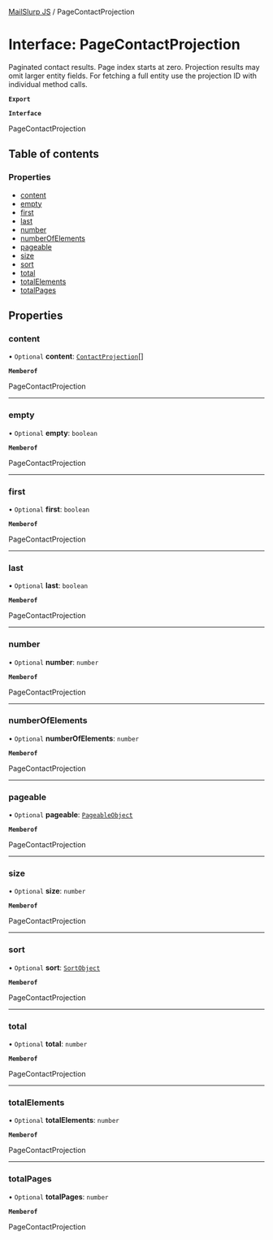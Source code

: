 [MailSlurp JS](../README.md) / PageContactProjection

# Interface: PageContactProjection

Paginated contact results. Page index starts at zero. Projection results may omit larger entity fields. For fetching a full entity use the projection ID with individual method calls.

**`Export`**

**`Interface`**

PageContactProjection

## Table of contents

### Properties

- [content](PageContactProjection.md#content)
- [empty](PageContactProjection.md#empty)
- [first](PageContactProjection.md#first)
- [last](PageContactProjection.md#last)
- [number](PageContactProjection.md#number)
- [numberOfElements](PageContactProjection.md#numberofelements)
- [pageable](PageContactProjection.md#pageable)
- [size](PageContactProjection.md#size)
- [sort](PageContactProjection.md#sort)
- [total](PageContactProjection.md#total)
- [totalElements](PageContactProjection.md#totalelements)
- [totalPages](PageContactProjection.md#totalpages)

## Properties

### content

• `Optional` **content**: [`ContactProjection`](ContactProjection.md)[]

**`Memberof`**

PageContactProjection

___

### empty

• `Optional` **empty**: `boolean`

**`Memberof`**

PageContactProjection

___

### first

• `Optional` **first**: `boolean`

**`Memberof`**

PageContactProjection

___

### last

• `Optional` **last**: `boolean`

**`Memberof`**

PageContactProjection

___

### number

• `Optional` **number**: `number`

**`Memberof`**

PageContactProjection

___

### numberOfElements

• `Optional` **numberOfElements**: `number`

**`Memberof`**

PageContactProjection

___

### pageable

• `Optional` **pageable**: [`PageableObject`](PageableObject.md)

**`Memberof`**

PageContactProjection

___

### size

• `Optional` **size**: `number`

**`Memberof`**

PageContactProjection

___

### sort

• `Optional` **sort**: [`SortObject`](SortObject.md)

**`Memberof`**

PageContactProjection

___

### total

• `Optional` **total**: `number`

**`Memberof`**

PageContactProjection

___

### totalElements

• `Optional` **totalElements**: `number`

**`Memberof`**

PageContactProjection

___

### totalPages

• `Optional` **totalPages**: `number`

**`Memberof`**

PageContactProjection

